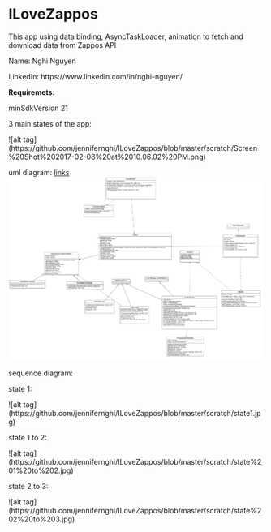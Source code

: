 # ILoveZappos
<p>This app using data binding, AsyncTaskLoader, animation to fetch and download data from Zappos API</p>

<p>Name: Nghi Nguyen</p>
<p>LinkedIn: https://www.linkedin.com/in/nghi-nguyen/</p>

<p><b>Requiremets: </b></p> 
<p>minSdkVersion 21</p>

<p>3 main states of the app:</p>
![alt tag](https://github.com/jennifernghi/ILoveZappos/blob/master/scratch/Screen%20Shot%202017-02-08%20at%2010.06.02%20PM.png)

uml diagram: <a href="https://github.com/jennifernghi/ILoveZappos/blob/master/scratch/urldiagram.mdj">links</a>
![alt tag](https://github.com/jennifernghi/ILoveZappos/blob/master/scratch/umldiagram.jpg)

sequence diagram: 
<p>state 1:</p>
![alt tag](https://github.com/jennifernghi/ILoveZappos/blob/master/scratch/state1.jpg)

<p>state 1 to 2:</p>
![alt tag](https://github.com/jennifernghi/ILoveZappos/blob/master/scratch/state%201%20to%202.jpg)

<p>state 2 to 3:</p>
![alt tag](https://github.com/jennifernghi/ILoveZappos/blob/master/scratch/state%202%20to%203.jpg)





